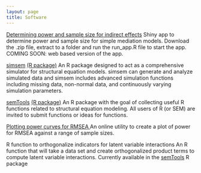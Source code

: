 ```yaml
---
layout: page
title: Software
---
```


[Determining power and sample size for indirect effects]()
Shiny app to determine power and sample size for simple mediation models. Download the .zip file, extract to a folder and run the run_app.R file to start the app. COMING SOON: web based version of the app.

[simsem](simsem.org) [(R package)](http://cran.r-project.org/web/packages/simsem/index.html)
An R package designed to act as a comprehensive simulator for structural equation models. simsem can generate and analyze simulated data and simsem includes advanced simulation functions including missing data, non-normal data, and continuously varying simulation parameters.

[semTools](https://github.com/simsem/semTools/wiki) [(R package)](http://cran.r-project.org/web/packages/semTools/index.html)
An R package with the goal of collecting useful R functions related to structural equation modeling. All users of R (or SEM) are invited to submit functions or ideas for functions.

[Plotting power curves for RMSEA ](http://quantpsy.org/rmsea/rmseaplot.htm)
An online utility to create a plot of power for RMSEA against a range of sample sizes.

R function to orthogonalize indicators for latent variable interactions
An R function that will take a data set and create orthogonalized product terms to compute latent variable interactions. Currently available in the [semTools](https://github.com/simsem/semTools/wiki) R package


